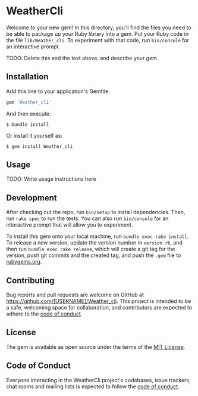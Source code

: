 # WeatherCli

Welcome to your new gem! In this directory, you'll find the files you need to be able to package up your Ruby library into a gem. Put your Ruby code in the file `lib/Weather_cli`. To experiment with that code, run `bin/console` for an interactive prompt.

TODO: Delete this and the text above, and describe your gem

## Installation

Add this line to your application's Gemfile:

```ruby
gem 'Weather_cli'
```

And then execute:

    $ bundle install

Or install it yourself as:

    $ gem install Weather_cli

## Usage

TODO: Write usage instructions here

## Development

After checking out the repo, run `bin/setup` to install dependencies. Then, run `rake spec` to run the tests. You can also run `bin/console` for an interactive prompt that will allow you to experiment.

To install this gem onto your local machine, run `bundle exec rake install`. To release a new version, update the version number in `version.rb`, and then run `bundle exec rake release`, which will create a git tag for the version, push git commits and the created tag, and push the `.gem` file to [rubygems.org](https://rubygems.org).

## Contributing

Bug reports and pull requests are welcome on GitHub at https://github.com/[USERNAME]/Weather_cli. This project is intended to be a safe, welcoming space for collaboration, and contributors are expected to adhere to the [code of conduct](https://github.com/[USERNAME]/Weather_cli/blob/master/CODE_OF_CONDUCT.md).

## License

The gem is available as open source under the terms of the [MIT License](https://opensource.org/licenses/MIT).

## Code of Conduct

Everyone interacting in the WeatherCli project's codebases, issue trackers, chat rooms and mailing lists is expected to follow the [code of conduct](https://github.com/[USERNAME]/Weather_cli/blob/master/CODE_OF_CONDUCT.md).
